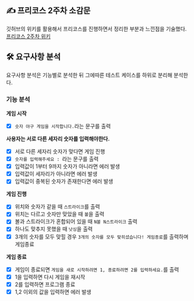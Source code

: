 ## ✍️ 프리코스 2주차 소감문
깃허브의 위키를 활용해서 프리코스를 진행하면서 정리한 부분과 느낀점을 기술했다.  
[프리코스 2주차 위키](https://github.com/jihun-24k/java-baseball/wiki)

## 🛠 요구사항 분석

요구사항 분석은 기능별로 분석한 뒤 그에따른 테스트 케이스를 하위로 분리해 분석한다.

### 기능 분석

**게임 시작**

- [x] `숫자 야구 게임을 시작합니다.`라는 문구를 출력

**사용자는 서로 다른 세자리 숫자를 입력해야한다.**

- [x] 서로 다른 세자리 숫자가 맞다면 게임 진행
- [x] `숫자를 입력해주세요 : `라는 문구를 출력
- [x] 입력값이 1부터 9까지 숫자가 아니라면 에러 발생
- [x] 입력값이 세자리가 아니라면 에러 발생
- [x] 입력값이 중복된 숫자가 존재한다면 에러 발생

**게임 진행**

- [x] 위치와 숫자가 같을 때 `스트라이크`를 출력
- [x] 위치는 다르고 숫자만 맞았을 때 `볼`을 출력
- [x] 볼과 스트라이크가 혼합되어 있을 때 `N볼 N스트라이크` 출력
- [x] 하나도 맞추지 못했을 때 `낫싱`을 출력
- [x] 3개의 숫자를 모두 맞힐 경우 `3개의 숫자를 모두 맞히셨습니다! 게임종료`를 출력하며 게임종료

**게임 종료**

- [x] 게임이 종료되면 `게임을 새로 시작하려면 1, 종료하려면 2를 입력하세요.`를 출력
- [x] 1을 입력하면 다시 게임을 재시작
- [x] 2를 입력하면 프로그램 종료
- [x] 1,2 이외의 값을 입력하면 에러 발생
